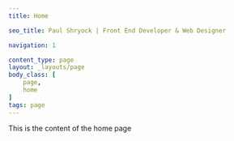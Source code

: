 ```yaml
---
title: Home

seo_title: Paul Shryock | Front End Developer & Web Designer

navigation: 1

content_type: page
layout: _layouts/page
body_class: [
	page,
	home
]
tags: page
---
```


This is the content of the home page